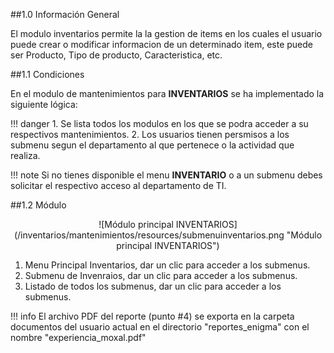##1.0 Información General

El modulo inventarios permite la la gestion de items en los cuales el usuario puede crear o modificar informacion de un determinado item, este puede ser Producto, Tipo de producto, Caracteristica, etc.


##1.1 Condiciones

En el modulo de mantenimientos para **INVENTARIOS** se ha implementado la siguiente lógica:

!!! danger
    1. Se lista todos los modulos en los que se podra acceder a su respectivos mantenimientos.
    2. Los usuarios tienen persmisos a los submenu segun el departamento al que pertenece o la actividad que      realiza.
    

!!! note
    Si no tienes disponible el menu **INVENTARIO** o a un submenu debes solicitar el respectivo acceso al departamento de TI.

##1.2 Módulo
<center>![Módulo principal INVENTARIOS](/inventarios/mantenimientos/resources/submenuinventarios.png "Módulo principal INVENTARIOS")</center>

1. Menu Principal Inventarios, dar un clic para acceder a los submenus.
2. Submenu de Invenraios, dar un clic para acceder a los submenus.
3. Listado de todos los submenus, dar un clic para acceder a los submenus. 


!!! info
    El archivo PDF del reporte (punto #4) se exporta en la carpeta documentos del usuario actual en el directorio "reportes_enigma" con el nombre "experiencia_moxal.pdf"

